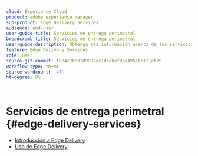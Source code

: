 ```yaml
---
cloud: Experience Cloud
product: adobe experience manager
sub-product: Edge Delivery Services
audience: end-user
user-guide-title: Servicios de entrega perimetral
breadcrumb-title: Servicios de entrega perimetral
user-guide-description: Obtenga más información acerca de los servicios de entrega de Edge, un conjunto de servicios componibles que permite un entorno de desarrollo rápido en el que los autores pueden actualizar y publicar rápidamente y en el que los nuevos sitios se inician rápidamente.
feature: Edge Delivery Services
role: User
source-git-commit: f824c2b8028999aec1d5ebaf0ad4951b5121eb79
workflow-type: tm+mt
source-wordcount: '47'
ht-degree: 0%

---
```



# Servicios de entrega perimetral {#edge-delivery-services}

+ [Introducción a Edge Delivery](/help/edge/overview.md)
+ [Uso de Edge Delivery](/help/edge/using.md)


